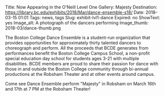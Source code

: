 Title: Now Appearing in the O'Neill Level One Gallery: Majesty
Destination: https://library.bc.edu/exhibits/2018/Mar/dance-ensemble-s18/
Date: 2018-03-15 01:01 
Tags: news, tags 
Slug: exhibit-lvl1-dance
Expired: no
ShowText: yes
Image_alt: A photograph of the dancers performing
Image_thumb: 2018-03/dance-thumb.png



The Boston College Dance Ensemble is a student-run organization that provides opportunities for approximately thirty talented dancers to choreograph and perform. All the proceeds that BCDE generates from performances benefit the Boston College Campus School, a non-profit special education day school for students ages 3-21 with multiple disabilities. BCDE members are proud to share their passion for dance with those in and outside the Boston College community through bi-annual productions at the Robsham Theater and at other events around campus.

Come see Dance Ensemble perform "Majesty" in Robsham on March 16th and 17th at 7 PM at the Robsham Theater!
